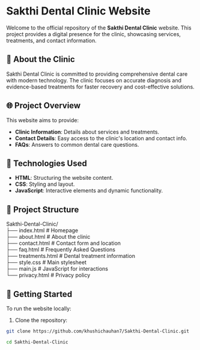 # Sakthi Dental Clinic Website

Welcome to the official repository of the **Sakthi Dental Clinic** website. This project provides a digital presence for the clinic, showcasing services, treatments, and contact information.

## 🏥 About the Clinic

Sakthi Dental Clinic is committed to providing comprehensive dental care with modern technology. The clinic focuses on accurate diagnosis and evidence-based treatments for faster recovery and cost-effective solutions.

## 🌐 Project Overview

This website aims to provide:

- **Clinic Information**: Details about services and treatments.
- **Contact Details**: Easy access to the clinic's location and contact info.
- **FAQs**: Answers to common dental care questions.

## 🧰 Technologies Used

- **HTML**: Structuring the website content.
- **CSS**: Styling and layout.
- **JavaScript**: Interactive elements and dynamic functionality.

## 📁 Project Structure

Sakthi-Dental-Clinic/  
├── index.html # Homepage  
├── about.html # About the clinic  
├── contact.html # Contact form and location  
├── faq.html # Frequently Asked Questions  
├── treatments.html # Dental treatment information  
├── style.css # Main stylesheet  
├── main.js # JavaScript for interactions  
└── privacy.html # Privacy policy  


## 🚀 Getting Started

To run the website locally:

1. Clone the repository:

```bash
git clone https://github.com/khushichauhan7/Sakthi-Dental-Clinic.git

cd Sakthi-Dental-Clinic
